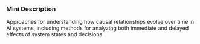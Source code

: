 ### Mini Description

Approaches for understanding how causal relationships evolve over time in AI systems, including methods for analyzing both immediate and delayed effects of system states and decisions.
